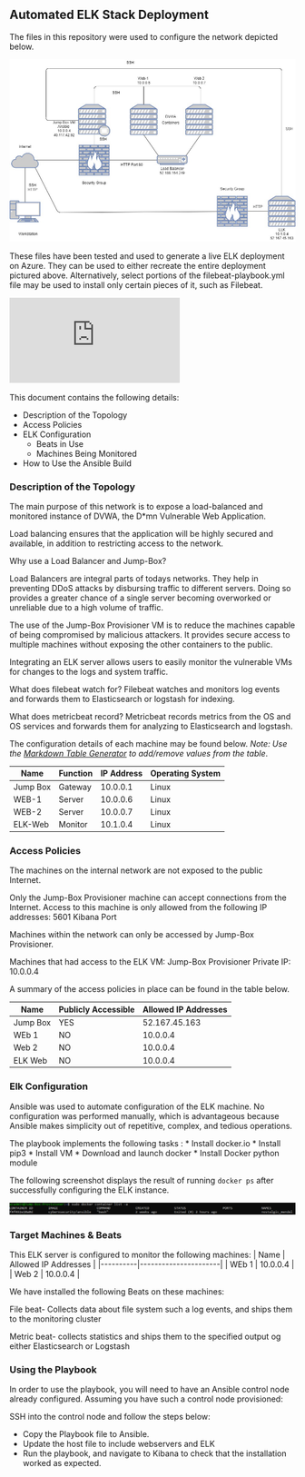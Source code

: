 ## Automated ELK Stack Deployment

The files in this repository were used to configure the network depicted below.

![Elk-Stack Diagram](https://github.com/sanded11/CyberSecurity-Bootcamp/blob/main/Diagrams/ELK-Stack%20Diagram.png?raw=true)

These files have been tested and used to generate a live ELK deployment on Azure. They can be used to either recreate the entire deployment pictured above. Alternatively, select portions of the filebeat-playbook.yml file may be used to install only certain pieces of it, such as Filebeat.

![Filebeat-playbook.yml file](https://github.com/sanded11/CyberSecurity-Bootcamp/blob/main/Ansible/filebeat-playbook.yml.txt)
  
This document contains the following details:
- Description of the Topology
- Access Policies
- ELK Configuration
  - Beats in Use
  - Machines Being Monitored
- How to Use the Ansible Build


### Description of the Topology

The main purpose of this network is to expose a load-balanced and monitored instance of DVWA, the D*mn Vulnerable Web Application.

Load balancing ensures that the application will be highly secured and available, in addition to restricting access to the network.

Why use a Load Balancer and Jump-Box?

Load Balancers are integral parts of todays networks. They help in preventing DDoS attacks by disbursing traffic to different servers. Doing so provides a greater chance of a single server becoming overworked or unreliable due to a high volume of traffic. 

The use of the Jump-Box Provisioner VM is to reduce the machines capable of being compromised by malicious attackers. It provides secure access to multiple machines without exposing the other containers to the public. 

Integrating an ELK server allows users to easily monitor the vulnerable VMs for changes to the logs and system traffic.

What does filebeat watch for? 
Filebeat watches and monitors log events and forwards them to Elasticsearch or logstash for indexing. 

What does metricbeat record? 
Metricbeat records metrics from the OS and OS services and forwards them for analyzing to Elasticsearch and logstash. 

The configuration details of each machine may be found below.
_Note: Use the [Markdown Table Generator](http://www.tablesgenerator.com/markdown_tables) to add/remove values from the table_.

| Name     | Function | IP Address | Operating System |
|----------|----------|------------|------------------|
| Jump Box | Gateway  | 10.0.0.1   | Linux            |
| WEB-1    | Server   | 10.0.0.6   | Linux            |
| WEB-2    | Server   | 10.0.0.7   | Linux            |
| ELK-Web  | Monitor  | 10.1.0.4   | Linux            |

### Access Policies

The machines on the internal network are not exposed to the public Internet. 

Only the Jump-Box Provisioner machine can accept connections from the Internet. Access to this machine is only allowed from the following IP addresses:
5601 Kibana Port

Machines within the network can only be accessed by Jump-Box Provisioner.

Machines that had access to the ELK VM: 
Jump-Box Provisioner 
Private IP: 10.0.0.4

A summary of the access policies in place can be found in the table below.

| Name     | Publicly Accessible | Allowed IP Addresses |
|----------|---------------------|----------------------|
| Jump Box | YES                 | 52.167.45.163        |
| WEb 1    | NO                  | 10.0.0.4             |
| Web 2    | NO                  | 10.0.0.4             |
| ELK Web  | NO                  | 10.0.0.4             | 

### Elk Configuration

Ansible was used to automate configuration of the ELK machine. No configuration was performed manually, which is advantageous because Ansible makes simplicity out of repetitive, complex, and tedious operations. 

The playbook implements the following tasks : * Install docker.io
                                              * Install pip3
                                              * Install VM
                                              * Download and launch docker
                                              * Install Docker python module

The following screenshot displays the result of running `docker ps` after successfully configuring the ELK instance.

![Playbook Results](https://github.com/sanded11/CyberSecurity-Bootcamp/blob/main/Ansible/Docker%20ps.PNG?raw=true)

### Target Machines & Beats
This ELK server is configured to monitor the following machines:
| Name     | Allowed IP Addresses |
|----------|----------------------|
| WEb 1    | 10.0.0.4             |
| Web 2    | 10.0.0.4             |

We have installed the following Beats on these machines:

File beat- Collects data about file system such a log events, and ships them to the monitoring cluster

Metric beat- collects statistics and ships them to the specified output og either Elasticsearch or Logstash

### Using the Playbook
In order to use the playbook, you will need to have an Ansible control node already configured. Assuming you have such a control node provisioned: 

SSH into the control node and follow the steps below:
- Copy the Playbook file to Ansible.
- Update the host file to include webservers and ELK
- Run the playbook, and navigate to Kibana to check that the installation worked as expected.
